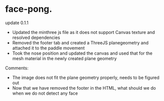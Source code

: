 # face-pong.

update 0.1.1 
- Updated the minthree js file as it does not support Canvas texture and resolved dependencies
- Removed the footer tab and created a ThreeJS planegeometry and attached it to the paddle movement
- Took the nose position and updated the canvas and used that for the mesh material in the newly created plane geometry

Comments:
- The image does not fit the plane geometry properly, needs to be figured out
- Now that we have removed the footer in the HTML, what should we do when we do not detect any face